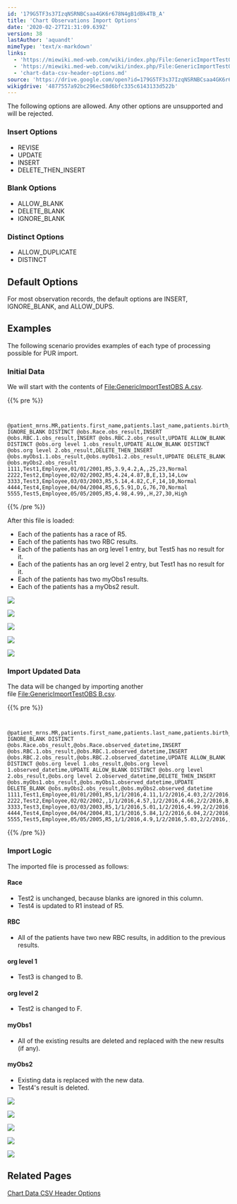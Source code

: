```yaml
---
id: '179G5TF3s37IzqNSRNBCsaa4GK6r678N4gB1dBk4TB_A'
title: 'Chart Observations Import Options'
date: '2020-02-27T21:31:09.639Z'
version: 38
lastAuthor: 'aquandt'
mimeType: 'text/x-markdown'
links:
  - 'https://miewiki.med-web.com/wiki/index.php/File:GenericImportTestOBS_A.csv'
  - 'https://miewiki.med-web.com/wiki/index.php/File:GenericImportTestOBS_B.csv'
  - 'chart-data-csv-header-options.md'
source: 'https://drive.google.com/open?id=179G5TF3s37IzqNSRNBCsaa4GK6r678N4gB1dBk4TB_A'
wikigdrive: '4877557a92bc296ec58d6bfc335c6143133d522b'
---
```

The following options are allowed. Any other options are unsupported and will be rejected.

### Insert Options

* REVISE
* UPDATE
* INSERT
* DELETE_THEN_INSERT

### Blank Options

* ALLOW_BLANK
* DELETE_BLANK
* IGNORE_BLANK

### Distinct Options

* ALLOW_DUPLICATE
* DISTINCT

## Default Options

For most observation records, the default options are INSERT, IGNORE_BLANK, and ALLOW_DUPS.

## Examples

The following scenario provides examples of each type of processing possible for PUR import.

### Initial Data

We will start with the contents of [File:GenericImportTestOBS A.csv](https://miewiki.med-web.com/wiki/index.php/File:GenericImportTestOBS_A.csv).

{{% pre %}}
```


@patient_mrns.MR,patients.first_name,patients.last_name,patients.birth_date,UPDATE IGNORE_BLANK DISTINCT @obs.Race.obs_result,INSERT @obs.RBC.1.obs_result,INSERT @obs.RBC.2.obs_result,UPDATE ALLOW_BLANK DISTINCT @obs.org level 1.obs_result,UPDATE ALLOW_BLANK DISTINCT @obs.org level 2.obs_result,DELETE_THEN_INSERT @obs.myObs1.1.obs_result,@obs.myObs1.2.obs_result,UPDATE DELETE_BLANK @obs.myObs2.obs_result
1111,Test1,Employee,01/01/2001,R5,3.9,4.2,A,,25,23,Normal
2222,Test2,Employee,02/02/2002,R5,4.24,4.87,B,E,13,14,Low
3333,Test3,Employee,03/03/2003,R5,5.14,4.82,C,F,14,10,Normal
4444,Test4,Employee,04/04/2004,R5,6,5.91,D,G,76,70,Normal
5555,Test5,Employee,05/05/2005,R5,4.98,4.99,,H,27,30,High

```
{{% /pre %}}

After this file is loaded:

* Each of the patients has a race of R5.
* Each of the patients has two RBC results.
* Each of the patients has an org level 1 entry, but Test5 has no result for it.
* Each of the patients has an org level 2 entry, but Test1 has no result for it.
* Each of the patients has two myObs1 results.
* Each of the patients has a myObs2 result.

![](../chart-observations-import-options.assets/0f3e18d554c4bf28156130d42d6e0193.png)

![](../chart-observations-import-options.assets/daf45c74540a615f3eb15a2ebd1e65de.png)

![](../chart-observations-import-options.assets/720adf521d83e51a80666a5d957a3c81.png)

![](../chart-observations-import-options.assets/4bdd37542ca6ae2141d402ff367f09e4.png)

![](../chart-observations-import-options.assets/6713694d92ad5175cf753672b90c6c04.png)

### Import Updated Data

The data will be changed by importing another file [File:GenericImportTestOBS B.csv](https://miewiki.med-web.com/wiki/index.php/File:GenericImportTestOBS_B.csv).

{{% pre %}}
```


@patient_mrns.MR,patients.first_name,patients.last_name,patients.birth_date,UPDATE IGNORE_BLANK DISTINCT @obs.Race.obs_result,@obs.Race.observed_datetime,INSERT @obs.RBC.1.obs_result,@obs.RBC.1.observed_datetime,INSERT @obs.RBC.2.obs_result,@obs.RBC.2.observed_datetime,UPDATE ALLOW_BLANK DISTINCT @obs.org level 1.obs_result,@obs.org level 1.observed_datetime,UPDATE ALLOW_BLANK DISTINCT @obs.org level 2.obs_result,@obs.org level 2.observed_datetime,DELETE_THEN_INSERT @obs.myObs1.obs_result,@obs.myObs1.observed_datetime,UPDATE DELETE_BLANK @obs.myObs2.obs_result,@obs.myObs2.observed_datetime
1111,Test1,Employee,01/01/2001,R5,1/1/2016,4.11,1/2/2016,4.03,2/2/2016,A,1/1/2016,,1/1/2016,24,1/1/2016,High,1/1/2016
2222,Test2,Employee,02/02/2002,,1/1/2016,4.57,1/2/2016,4.66,2/2/2016,B,1/1/2016,F,1/1/2016,15,1/1/2016,Low,1/1/2016
3333,Test3,Employee,03/03/2003,R5,1/1/2016,5.01,1/2/2016,4.99,2/2/2016,B,1/1/2016,F,1/1/2016,,1/1/2016,Normal,1/1/2016
4444,Test4,Employee,04/04/2004,R1,1/1/2016,5.84,1/2/2016,6.04,2/2/2016,D,1/1/2016,G,1/1/2016,75,1/1/2016,,1/1/2016
5555,Test5,Employee,05/05/2005,R5,1/1/2016,4.9,1/2/2016,5.03,2/2/2016,,1/1/2016,H,1/1/2016,28,1/1/2016,Normal,1/1/2016

```
{{% /pre %}}

### Import Logic

The imported file is processed as follows:

#### Race

* Test2 is unchanged, because blanks are ignored in this column.
* Test4 is updated to R1 instead of R5.

#### RBC

* All of the patients have two new RBC results, in addition to the previous results.

#### org level 1

* Test3 is changed to B.

#### org level 2

* Test2 is changed to F.

#### myObs1

* All of the existing results are deleted and replaced with the new results (if any).

#### myObs2

* Existing data is replaced with the new data.
* Test4's result is deleted.

![](../chart-observations-import-options.assets/c551ee278e6fb2d027cfb21cc5b634ce.png)

![](../chart-observations-import-options.assets/86a727157bdd153faaed7dbfee2aae34.png)

![](../chart-observations-import-options.assets/d567c84ce32d3cbd6bd0a198acdffe89.png)

![](../chart-observations-import-options.assets/ce4a86a78957b28c21d9067a6ad0f5b3.png)

![](../chart-observations-import-options.assets/e048e59a9a00e5898f172ee111e89ed8.png)

## Related Pages

[Chart Data CSV Header Options](chart-data-csv-header-options.md)
